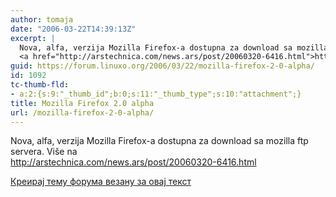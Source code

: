 ```yaml
---
author: tomaja
date: "2006-03-22T14:39:13Z"
excerpt: |
  Nova, alfa, verzija Mozilla Firefox-a dostupna za download sa mozilla ftp servera. Više na<br />
  <a href="http://arstechnica.com/news.ars/post/20060320-6416.html">http://arstechnica.com/news.ars/post/20060320-6416.html</a>
guid: https://forum.linuxo.org/2006/03/22/mozilla-firefox-2-0-alpha/
id: 1092
tc-thumb-fld:
- a:2:{s:9:"_thumb_id";b:0;s:11:"_thumb_type";s:10:"attachment";}
title: Mozilla Firefox 2.0 alpha
url: /mozilla-firefox-2-0-alpha/
---
```

Nova, alfa, verzija Mozilla Firefox-a dostupna za download sa mozilla ftp servera. Više na  
<http://arstechnica.com/news.ars/post/20060320-6416.html><!--break-->

[Креирај тему форума везану за овај текст](https://linuxo.org/nova-tema-na-forumu/?se_pid=1092)